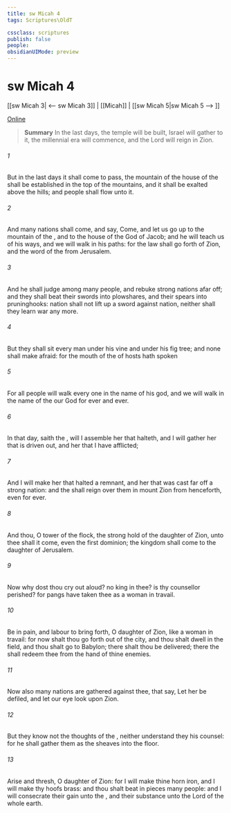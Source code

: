 ```yaml
---
title: sw Micah 4
tags: Scriptures\OldT

cssclass: scriptures
publish: false
people:
obsidianUIMode: preview
---
```


# sw Micah 4
[[sw Micah 3| <-- sw Micah 3]] | [[Micah]] | [[sw Micah 5|sw Micah 5 --> ]]

[Online](https://churchofjesuschrist.org/study/scriptures/ot/micah/4?lang=eng)

> __Summary__
In the last days, the temple will be built, Israel will gather to it, the millennial era will commence, and the Lord will reign in Zion.

###### 1 
But in the last days it shall come to pass,  the mountain of the house of the  shall be established in the top of the mountains, and it shall be exalted above the hills; and people shall flow unto it.

###### 2 
And many nations shall come, and say, Come, and let us go up to the mountain of the , and to the house of the God of Jacob; and he will teach us of his ways, and we will walk in his paths: for the law shall go forth of Zion, and the word of the  from Jerusalem.

###### 3 
And he shall judge among many people, and rebuke strong nations afar off; and they shall beat their swords into plowshares, and their spears into pruninghooks: nation shall not lift up a sword against nation, neither shall they learn war any more.

###### 4 
But they shall sit every man under his vine and under his fig tree; and none shall make  afraid: for the mouth of the  of hosts hath spoken 

###### 5 
For all people will walk every one in the name of his god, and we will walk in the name of the  our God for ever and ever.

###### 6 
In that day, saith the , will I assemble her that halteth, and I will gather her that is driven out, and her that I have afflicted;

###### 7 
And I will make her that halted a remnant, and her that was cast far off a strong nation: and the  shall reign over them in mount Zion from henceforth, even for ever.

###### 8 
And thou, O tower of the flock, the strong hold of the daughter of Zion, unto thee shall it come, even the first dominion; the kingdom shall come to the daughter of Jerusalem.

###### 9 
Now why dost thou cry out aloud?  no king in thee? is thy counsellor perished? for pangs have taken thee as a woman in travail.

###### 10 
Be in pain, and labour to bring forth, O daughter of Zion, like a woman in travail: for now shalt thou go forth out of the city, and thou shalt dwell in the field, and thou shalt go  to Babylon; there shalt thou be delivered; there the  shall redeem thee from the hand of thine enemies.

###### 11 
Now also many nations are gathered against thee, that say, Let her be defiled, and let our eye look upon Zion.

###### 12 
But they know not the thoughts of the , neither understand they his counsel: for he shall gather them as the sheaves into the floor.

###### 13 
Arise and thresh, O daughter of Zion: for I will make thine horn iron, and I will make thy hoofs brass: and thou shalt beat in pieces many people: and I will consecrate their gain unto the , and their substance unto the Lord of the whole earth.

